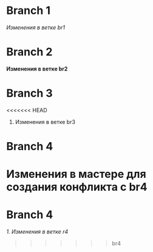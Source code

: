 # Branch 1

*Изменения в ветке br1*

# Branch 2

**Изменения в ветке br2**

# Branch 3

<<<<<<< HEAD
1. Изменения в ветке br3

# Branch 4

Изменения в мастере для создания конфликта с br4
=======
# Branch 4

_1. Изменения в ветке r4_
>>>>>>> br4
